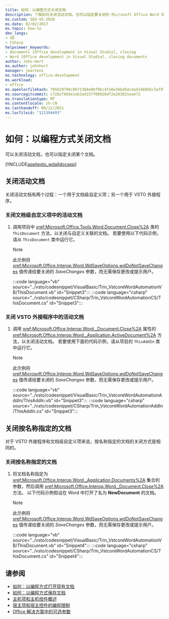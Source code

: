 ```yaml
---
title: 如何：以编程方式关闭文档
description: 了解如何关闭活动文档，也可以指定要关闭的 Microsoft Office Word 文档。
ms.custom: SEO-VS-2020
ms.date: 02/02/2017
ms.topic: how-to
dev_langs:
- VB
- CSharp
helpviewer_keywords:
- documents [Office development in Visual Studio], closing
- Word [Office development in Visual Studio], closing documents
author: John-Hart
ms.author: johnhart
manager: jmartens
ms.technology: office-development
ms.workload:
- office
ms.openlocfilehash: 795629796c0b72368e9bf0bc4fa0e36bdbdcda414b0d5c3af97875f6326171b7
ms.sourcegitcommit: c72b2f603e1eb3a4157f00926df2e263831ea472
ms.translationtype: MT
ms.contentlocale: zh-CN
ms.lasthandoff: 08/12/2021
ms.locfileid: "121394493"
---
```

# <a name="how-to-programmatically-close-documents"></a>如何：以编程方式关闭文档
  可以关闭活动文档，也可以指定关闭某个文档。

 [!INCLUDE[appliesto_wdalldocapp](../vsto/includes/appliesto-wdalldocapp-md.md)]

## <a name="close-the-active-document"></a>关闭活动文档
 关闭活动文档有两个过程：一个用于文档级自定义项；另一个用于 VSTO 外接程序。

### <a name="to-close-the-active-document-in-a-document-level-customization"></a>关闭文档级自定义项中的活动文档

1. 调用项目中 <xref:Microsoft.Office.Tools.Word.Document.Close%2A> 类的 `ThisDocument` 方法，以关闭与自定义关联的文档。 若要使用以下代码示例，请从 `ThisDocument` 类中运行它。

    > [!NOTE]
    > 此示例将 <xref:Microsoft.Office.Interop.Word.WdSaveOptions.wdDoNotSaveChanges> 值传递给要关闭的 *SaveChanges* 参数，而无需保存更改或提示用户。

     :::code language="vb" source="../vsto/codesnippet/VisualBasic/Trin_VstcoreWordAutomationVB/ThisDocument.vb" id="Snippet3":::
     :::code language="csharp" source="../vsto/codesnippet/CSharp/Trin_VstcoreWordAutomationCS/ThisDocument.cs" id="Snippet3":::

### <a name="to-close-the-active-document-in-a-vsto-add-in"></a>关闭 VSTO 外接程序中的活动文档

1. 调用 <xref:Microsoft.Office.Interop.Word._Document.Close%2A> 属性的 <xref:Microsoft.Office.Interop.Word._Application.ActiveDocument%2A> 方法，以关闭活动文档。 若要使用下面的代码示例，请从项目的 `ThisAddIn` 类中运行它。

    > [!NOTE]
    > 此示例将 <xref:Microsoft.Office.Interop.Word.WdSaveOptions.wdDoNotSaveChanges> 值传递给要关闭的 *SaveChanges* 参数，而无需保存更改或提示用户。

     :::code language="vb" source="../vsto/codesnippet/VisualBasic/Trin_VstcoreWordAutomationAddIn/ThisAddIn.vb" id="Snippet3":::
     :::code language="csharp" source="../vsto/codesnippet/CSharp/Trin_VstcoreWordAutomationAddIn/ThisAddIn.cs" id="Snippet3":::

## <a name="close-a-document-that-you-specify-by-name"></a>关闭按名称指定的文档
 对于 VSTO 外接程序和文档级自定义项来说，按名称指定的文档的关闭方式是相同的。

### <a name="to-close-a-document-that-you-specify-by-name"></a>关闭按名称指定的文档

1. 将文档名称指定为 <xref:Microsoft.Office.Interop.Word._Application.Documents%2A> 集合的参数，然后调用 <xref:Microsoft.Office.Interop.Word._Document.Close%2A> 方法。 以下代码示例假设在 Word 中打开了名为 **NewDocument** 的文档。

    > [!NOTE]
    > 此示例将 <xref:Microsoft.Office.Interop.Word.WdSaveOptions.wdDoNotSaveChanges> 值传递给要关闭的 *SaveChanges* 参数，而无需保存更改或提示用户。

     :::code language="vb" source="../vsto/codesnippet/VisualBasic/Trin_VstcoreWordAutomationVB/ThisDocument.vb" id="Snippet4":::
     :::code language="csharp" source="../vsto/codesnippet/CSharp/Trin_VstcoreWordAutomationCS/ThisDocument.cs" id="Snippet4":::

## <a name="see-also"></a>请参阅
- [如何：以编程方式打开现有文档](../vsto/how-to-programmatically-open-existing-documents.md)
- [如何：以编程方式保存文档](../vsto/how-to-programmatically-save-documents.md)
- [主机项和主机控件概述](../vsto/host-items-and-host-controls-overview.md)
- [宿主项和宿主控件的编程限制](../vsto/programmatic-limitations-of-host-items-and-host-controls.md)
- [Office 解决方案中的可选参数](../vsto/optional-parameters-in-office-solutions.md)
